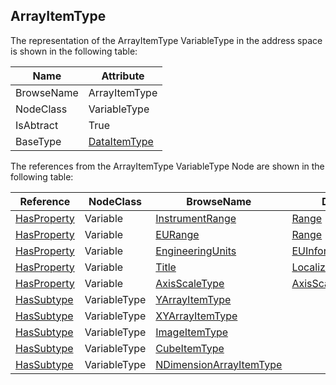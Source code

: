 <!-- objecttype -->
## ArrayItemType

The representation of the ArrayItemType VariableType in the address space is shown in the following table:  

|Name|Attribute|
|---|---|
|BrowseName|ArrayItemType|
|NodeClass|VariableType|
|IsAbtract|True|
|BaseType|[DataItemType](../../../Part8/VariableTypes/DataItemType/readme.md)|

The references from the ArrayItemType VariableType Node are shown in the following table:  

|Reference|NodeClass|BrowseName|DataType|TypeDefinition|ModellingRule|
|---|---|---|---|---|---|
|[HasProperty](../../../Part3/ReferenceTypes/HasProperty/readme.md)|Variable|[InstrumentRange](#InstrumentRange)|[Range](../../../Part8/DataTypes/Range/readme.md)|[PropertyType](../../Part5/VariableTypes/PropertyType/readme.md)|[Optional](../../Objects/Optional/readme.md)|
|[HasProperty](../../../Part3/ReferenceTypes/HasProperty/readme.md)|Variable|[EURange](#EURange)|[Range](../../../Part8/DataTypes/Range/readme.md)|[PropertyType](../../Part5/VariableTypes/PropertyType/readme.md)|[Mandatory](../../Objects/Mandatory/readme.md)|
|[HasProperty](../../../Part3/ReferenceTypes/HasProperty/readme.md)|Variable|[EngineeringUnits](#EngineeringUnits)|[EUInformation](../../../Part8/DataTypes/EUInformation/readme.md)|[PropertyType](../../Part5/VariableTypes/PropertyType/readme.md)|[Mandatory](../../Objects/Mandatory/readme.md)|
|[HasProperty](../../../Part3/ReferenceTypes/HasProperty/readme.md)|Variable|[Title](#Title)|[LocalizedText](../../../Part3/DataTypes/LocalizedText/readme.md)|[PropertyType](../../Part5/VariableTypes/PropertyType/readme.md)|[Mandatory](../../Objects/Mandatory/readme.md)|
|[HasProperty](../../../Part3/ReferenceTypes/HasProperty/readme.md)|Variable|[AxisScaleType](#AxisScaleType)|[AxisScaleEnumeration](../../../Part8/DataTypes/AxisScaleEnumeration/readme.md)|[PropertyType](../../Part5/VariableTypes/PropertyType/readme.md)|[Mandatory](../../Objects/Mandatory/readme.md)|
|[HasSubtype](../../../Part3/ReferenceTypes/HasSubtype/readme.md)|VariableType|[YArrayItemType](#YArrayItemType)||||
|[HasSubtype](../../../Part3/ReferenceTypes/HasSubtype/readme.md)|VariableType|[XYArrayItemType](#XYArrayItemType)||||
|[HasSubtype](../../../Part3/ReferenceTypes/HasSubtype/readme.md)|VariableType|[ImageItemType](#ImageItemType)||||
|[HasSubtype](../../../Part3/ReferenceTypes/HasSubtype/readme.md)|VariableType|[CubeItemType](#CubeItemType)||||
|[HasSubtype](../../../Part3/ReferenceTypes/HasSubtype/readme.md)|VariableType|[NDimensionArrayItemType](#NDimensionArrayItemType)||||


